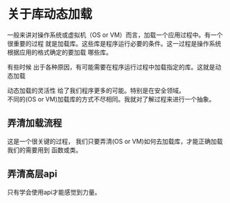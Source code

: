 # 关于库动态加载
一般来讲对操作系统或虚拟机（OS or VM）而言，加载一个应用过程中。有一个很重要的过程
就是加载库。这些库是程序运行必要的条件。这一过程是操作系统根据应用的格式确定的要加载
哪些库。        

有些时候 出于各种原因，有可能需要在程序运行过程中加载指定的库。这就是动态加载       

动态加载的灵活性 给了我们程序更多的可能。特别是在安全领域。        
不同的(OS or VM)加载库的方式不尽相同。我就对了解过程来进行一个抽象。       

## 弄清加载流程       
这是一个很关键的过程， 我们只要弄清(OS or VM)如何去加载库，才能正确加载我们的需要用到
函数或类。       

## 弄清高层api       
只有学会使用api才能感觉到力量。       